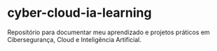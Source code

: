 # cyber-cloud-ia-learning
Repositório para documentar meu aprendizado e projetos práticos em Cibersegurança, Cloud e Inteligência Artificial.
